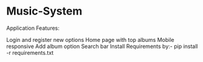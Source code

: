 # Music-System

Application Features:

Login and register new options
Home page with top albums
Mobile responsive
Add album option
Search bar
Install Requirements by:-
pip install -r requirements.txt
